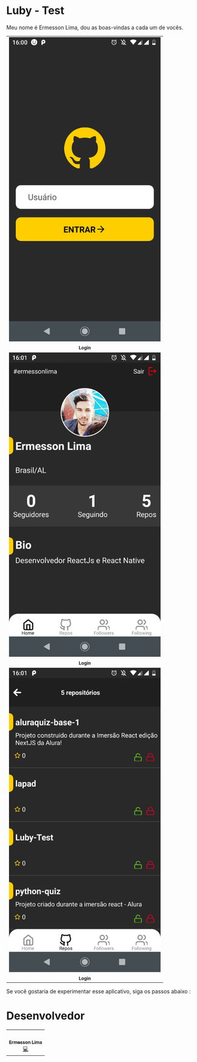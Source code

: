 # Luby - Test

Meu nome é Ermesson Lima,  dou as boas-vindas a cada um de vocês.




<table>
  <tr>
    <td align="center"><img src="/_docs/home.jpeg" width="400"> <br /><sub><b>Login</b></sub></a><br /></td>
  </tr>
   <tr>
    <td align="center"><img src="/_docs/perfil.jpeg" width="400"> <br /><sub><b>Login</b></sub></a><br /></td>
  </tr>
    </tr>
   <tr>
    <td align="center"><img src="/_docs/repos.jpeg" width="400"> <br /><sub><b>Login</b></sub></a><br /></td>
  </tr>
</table>




Se você gostaria de experimentar esse aplicativo, siga os passos abaixo :



# Desenvolvedor

<table>
  <tr>
    <td align="center"><a href="https://www.instagram.com/ermesson_lima/"><img src="https://avatars.githubusercontent.com/u/59540379?v=4" width="100px;" alt=""/><br /><sub><b>Ermesson Lima</b></sub></a><br /><a href="https://github.com/ermessonlima/Luby-Test" title="Code">💻</a></td>
  </tr>
</table>





